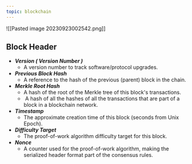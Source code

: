 ```yaml
---
topic: blockchain
---
```

![[Pasted image 20230923002542.png]]
## Block Header
 - ___Version ( Version Number )___
	 - A version number to track software/protocol upgrades.
 - ___Previous Block Hash___
	 - A reference to the hash of the previous (parent) block in the chain.
 - ___Merkle Root Hash___
	 - A hash of the root of the Merkle tree of this block's transactions.
	 -  A hash of all the hashes of all the transactions that are part of a block in a blockchain network.
 - ___Timestamp___
	 - The approximate creation time of this block (seconds from Unix Epoch).
 - ___Difficulty Target___
	 - The proof-of-work algorithm difficulty target for this block.
 - ___Nonce___
	 - A counter used for the proof-of-work algorithm, making the serialized header format part of the consensus rules.

